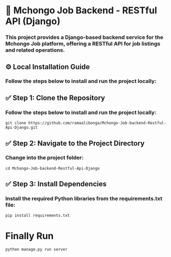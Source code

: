 # 💼 Mchongo Job Backend - RESTful API (Django)
### This project provides a Django-based backend service for the Mchongo Job platform, offering a RESTful API for job listings and related operations.


## ⚙️ Local Installation Guide
### Follow the steps below to install and run the project locally:

## ✅ Step 1: Clone the Repository
### Follow the steps below to install and run the project locally:
  ```
  git clone https://github.com/ramaalibonga/Mchongo-Job-backend-Restful-Api-Django.git

  ```
## ✅ Step 2: Navigate to the Project Directory
### Change into the project folder:
```
cd Mchongo-Job-backend-Restful-Api-Django
```
## ✅ Step 3: Install Dependencies
### Install the required Python libraries from the requirements.txt file:
```
pip install requirements.txt
```
# Finally Run
```
python manage.py run server

```


